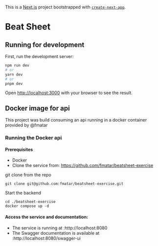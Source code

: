 This is a [Next.js](https://nextjs.org/) project bootstrapped with [`create-next-app`](https://github.com/vercel/next.js/tree/canary/packages/create-next-app).

# Beat Sheet

## Running for development

First, run the development server:

```bash
npm run dev
# or
yarn dev
# or
pnpm dev
```

Open [http://localhost:3000](http://localhost:3000) with your browser to see the result.

## Docker image for api

This project was build consuming an api running in a docker container provided by @fmatar

### Running the Docker api

#### Prerequisites

- Docker
- Clone the service from: https://github.com/fmatar/beatsheet-exercise

git clone from the repo

    git clone git@github.com:fmatar/beatsheet-exercise.git

Start the backend

    cd ./beatsheet-exercise
    docker compose up -d

#### Access the service and documentation:

- The service is running at :http://localhost:8080
- The Swagger documentation is available at :http://localhost:8080/swagger-ui
